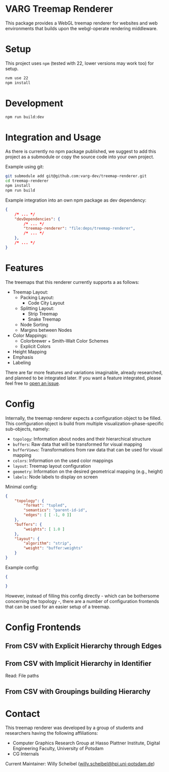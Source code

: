 # VARG Treemap Renderer

This package provides a WebGL treemap renderer for websites and web environments that builds upon the webgl-operate rendering middleware.

# Setup

This project uses `npm` (tested with 22, lower versions may work too) for setup.

```bash
nvm use 22
npm install
```

# Development

```bash
npm run build:dev
```

# Integration and Usage

As there is currently no npm package published, we suggest to add this project as a submodule or copy the source code into your own project.

Example using git:
```bash
git submodule add git@github.com:varg-dev/treemap-renderer.git
cd treemap-renderer
npm install
npm run build
```

Example integration into an own npm package as dev dependency:
```json
{
    /* ... */
    "devDependencies": {
        /* ... */
        "treemap-renderer": "file:deps/treemap-renderer",
        /* ... */
    },
    /* ... */
}
```

# Features

The treemaps that this renderer currently supports a as follows:
* Treemap Layout:
  * Packing Layout:
    * Code City Layout
  * Splitting Layout:
    * Strip Treemap
    * Snake Treemap
  * Node Sorting
  * Margins between Nodes
* Color Mappings:
  * Colorbrewer + Smith-Walt Color Schemes
  * Explicit Colors
* Height Mapping
* Emphasis
* Labeling

There are far more features and variations imaginable, already researched, and planned to be integrated later.
If you want a feature integrated, please feel free to [open an issue](https://github.com/varg-dev/treemap-renderer/issues/new/choose).

# Config

Internally, the treemap renderer expects a configuration object to be filled.
This configuration object is build from multiple visualization-phase-specific sub-objects, namely:

* `topology`: Information about nodes and their hierarchical structure
* `buffers`: Raw data that will be transformed for visual mapping
* `bufferViews`: Transformations from raw data that can be used for visual mapping
* `colors`: Information on the used color mappings
* `layout`: Treemap layout configuration
* `geometry`: Information on the desired geometrical mapping (e.g., height)
* `labels`: Node labels to display on screen

Minimal config:
```json
{
    "topology": {
        "format": "tupled",
        "semantics": "parent-id-id",
        "edges": [ [ -1, 0 ]]
    },
    "buffers": {
        "weights": [ 1.0 ]
    },
    "layout": {
        "algorithm": "strip",
        "weight": "buffer:weights"
    }
}
```

Example config:
```json
{

}
```

However, instead of filling this config directly - which can be bothersome concerning the topology -, there are a number of configuration frontends that can be used for an easier setup of a treemap.

# Config Frontends

## From CSV with Explicit Hierarchy through Edges

## From CSV with Implicit Hierarchy in Identifier

Read: File paths

## From CSV with Groupings building Hierarchy

# Contact

This treemap renderer was developed by a group of students and researchers having the following affiliations:
* Computer Graphics Research Group at Hasso Plattner Institute, Digital Engineering Faculty, University of Potsdam
* CG Internals

Current Maintainer: Willy Scheibel ([willy.scheibel@hpi.uni-potsdam.de](mailto:willy.scheibel@hpi.uni-potsdam.de))
